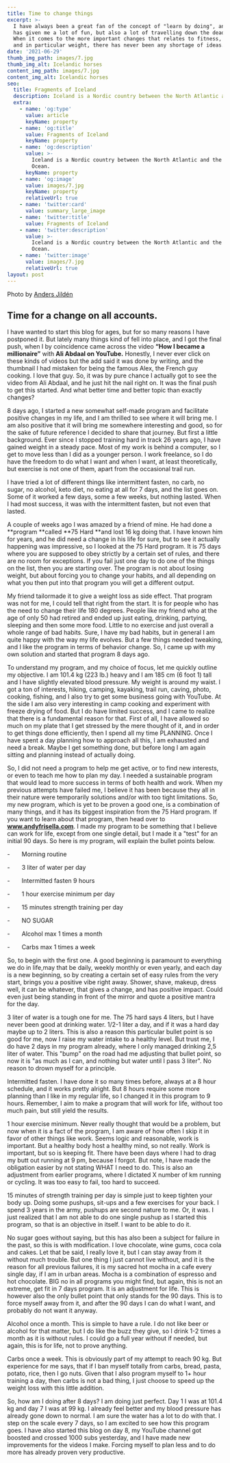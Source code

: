 ```yaml
---
title: Time to change things
excerpt: >-
  I have always been a great fan of the concept of "learn by doing", and it sure
  has given me a lot of fun, but also a lot of travelling down the dead ends.
  When it comes to the more important changes that relates to fitness, health
  and in particular weight, there has never been any shortage of ideas.
date: '2021-06-29'
thumb_img_path: images/7.jpg
thumb_img_alt: Icelandic horses
content_img_path: images/7.jpg
content_img_alt: Icelandic horses
seo:
  title: Fragments of Iceland
  description: Iceland is a Nordic country between the North Atlantic and the Arctic Ocean.
  extra:
    - name: 'og:type'
      value: article
      keyName: property
    - name: 'og:title'
      value: Fragments of Iceland
      keyName: property
    - name: 'og:description'
      value: >-
        Iceland is a Nordic country between the North Atlantic and the Arctic
        Ocean.
      keyName: property
    - name: 'og:image'
      value: images/7.jpg
      keyName: property
      relativeUrl: true
    - name: 'twitter:card'
      value: summary_large_image
    - name: 'twitter:title'
      value: Fragments of Iceland
    - name: 'twitter:description'
      value: >-
        Iceland is a Nordic country between the North Atlantic and the Arctic
        Ocean.
    - name: 'twitter:image'
      value: images/7.jpg
      relativeUrl: true
layout: post
---
```

Photo by [Anders Jildén](https://unsplash.com/photos/uO4Au3LrCtk)



## Time for a change on all accounts. 

I have wanted to start this blog for ages, but
for so many reasons I have postponed it. But lately many things kind of fell
into place, and I got the final push, when I by coincidence came across the
video **“How I became a millionaire”** with **Ali Abdaal on YouTube.** Honestly, I
never ever click on these kinds of videos but the add said it was done by
writing, and the thumbnail I had mistaken for being the famous Alex, the French
guy cooking. I love that guy. So, it was by pure chance I actually got to see
the video from Ali Abdaal, and he just hit the nail right on. It was the final
push to get this started. And what better time and better topic than exactly
changes? 

8 days ago, I started a new somewhat self-made
program and facilitate positive changes in my life, and I am thrilled to see
where it will bring me. I am also positive that it will bring me somewhere
interesting and good, so for the sake of future reference I decided to share
that journey. But first a little background. Ever since I stopped training hard
in track 26 years ago, I have gained weight in a steady pace. Most of my work
is behind a computer, so I get to move less than I did as a younger person. I
work freelance, so I do have the freedom to do what I want and when I want, at
least theoretically, but exercise is not one of them, apart from the occasional
trail run. 

I have tried a lot of different things like intermittent
fasten, no carb, no sugar, no alcohol, keto diet, no eating at all for 7 days,
and the list goes on. Some of it worked a few days, some a few weeks, but
nothing lasted. When I had most success, it was with the intermittent fasten,
but not even that lasted. 

A couple of weeks ago I was amazed by a friend
of mine. He had done a **program **called **75 Hard **and lost 16 kg doing that. I have
known him for years, and he did need a change in his life for sure, but to see
it actually happening was impressive, so I looked at the 75 Hard program. It is
75 days where you are supposed to obey strictly by a certain set of rules, and
there are no room for exceptions. If you fail just one day to do one of the
things on the list, then you are starting over. The program is not about losing
weight, but about forcing you to change your habits, and all depending on what
you then put into that program you will get a different output. 

My friend tailormade it to give a weight loss
as side effect. That program was not for me, I could tell that right from the
start. It is for people who has the need to change their life 180 degrees.
People like my friend who at the age of only 50 had retired and ended up just
eating, drinking, partying, sleeping and then some more food. Little to no
exercise and just overall a whole range of bad habits. Sure, I have my bad
habits, but in general I am quite happy with the way my life evolves. But a few
things needed tweaking, and I like the program in terms of behavior change. So,
I came up with my own solution and started that program 8 days ago. 

To understand my program, and my choice of
focus, let me quickly outline my objective. I am 101.4 kg (223 lb.) heavy and I
am 185 cm (6 foot 1) tall and I have slightly elevated blood pressure. My
weight is around my waist. I got a ton of interests, hiking, camping, kayaking,
trail run, caving, photo, cooking, fishing, and I also try to get some business
going with YouTube. At the side I am also very interesting in camp cooking and
experiment with freeze drying of food. But I do have limited success, and I
came to realize that there is a fundamental reason for that. First of all, I
have allowed so much on my plate that I get stressed by the mere thought of it,
and in order to get things done efficiently, then I spend all my time PLANNING.
Once I have spent a day planning how to approach all this, I am exhausted and
need a break. Maybe I get something done, but before long I am again sitting
and planning instead of actually doing. 

So, I did not need a program to help me get
active, or to find new interests, or even to teach me how to plan my day. I
needed a sustainable program that would lead to more success in terms of both
health and work. When my previous attempts have failed me, I believe it has
been because they all in their nature were temporarily solutions and/or with
too tight limitations. So, my new program, which is yet to be proven a good
one, is a combination of many things, and it has its biggest inspiration from
the 75 Hard program. If you want to learn about that program, then head over to
**www.andyfrisella.com**. I made my program to be something that I believe can work
for life, except from one single detail, but I made it a "test" for
an initial 90 days. So here is my program, will explain the bullet points
below. 

\-       Morning routine

\-       3 liter of water per day

\-       Intermitted fasten 9 hours

\-       1 hour exercise minimum per day

\-       15 minutes strength training per day

\-       NO SUGAR

\-       Alcohol max 1 times a month

\-       Carbs max 1 times a week    

So, to begin with the first one. A good
beginning is paramount to everything we do in life,may that be daily, weekly monthly
or even yearly, and each day is a new beginning, so by creating a certain set
of easy rules from the very start, brings you a positive vibe right away.
Shower, shave, makeup, dress well, it can be whatever, that gives a change, and
has positive impact. Could even just being standing in front of the mirror and quote
a positive mantra for the day. 

3 liter of water is a tough one for me. The 75
hard says 4 liters, but I have never been good at drinking water. 1/2-1 liter a
day, and if it was a hard day maybe up to 2 liters. This is also a reason this
particular bullet point is so good for me, now I raise my water intake to a
healthy level. But trust me, I do have 2 days in my program already, where I
only managed drinking 2,5 liter of water. This "bump" on the road had
me adjusting that bullet point, so now it is "as much as I can, and
nothing but water until I pass 3 liter". No reason to drown myself for a principle.

Intermitted fasten. I have done it so many
times before, always at a 8 hour schedule, and it works pretty alright. But 8
hours require some more planning than I like in my regular life, so I changed
it in this program to 9 hours. Remember, I aim to make a program that will work
for life, without too much pain, but still yield the results. 

1 hour exercise minimum. Never really thought
that would be a problem, but now when it is a fact of the program, I am aware
of how often I skip it in favor of other things like work. Seems logic and
reasonable, work is important. But a healthy body host a healthy mind, so not
really. Work is important, but so is keeping fit. There have been days where I
had to drag my butt out running at 9 pm, because I forgot. But note, I have
made the obligation easier by not stating WHAT I need to do. This is also an
adjustment from earlier programs, where I dictated X number of km running or
cycling. It was too easy to fail, too hard to succeed. 

15 minutes of strength training per day is
simple just to keep tighten your body up. Doing some pushups, sit-ups and a few
exercises for your back. I spend 3 years in the army, pushups are second nature
to me. Or, it was. I just realized that I am not able to do one single pushup
as I started this program, so that is an objective in itself. I want to be able
to do it. 

No sugar goes without saying, but this has also
been a subject for failure in the past, so this is with modification. I love chocolate,
wine gums, coca cola and cakes. Let that be said, I really love it, but I can
stay away from it without much trouble. But one thing I just cannot live
without, and it is the reason for all previous failures, it is my sacred hot
mocha in a cafe every single day, if I am in urban areas. Mocha is a
combination of espresso and hot chocolate. BIG no in all programs you might
find, but again, this is not an extreme, get fit in 7 days program. It is an
adjustment for life. This is however also the only bullet point that only
stands for the 90 days. This is to force myself away from it, and after the 90
days I can do what I want, and probably do not want it anyway. 

Alcohol once a month. This is simple to have a
rule. I do not like beer or alcohol for that matter, but I do like the buzz
they give, so I drink 1-2 times a month as it is without rules. I could go a
full year without if needed, but again, this is for life, not to prove
anything. 

Carbs once a week. This is obviously part of my
attempt to reach 90 kg. But experience for me says, that if I ban myself
totally from carbs, bread, pasta, potato, rice, then I go nuts. Given that I
also program myself to 1+ hour training a day, then carbs is not a bad thing, I
just choose to speed up the weight loss with this little addition. 

So, how am I doing after 8 days? I am doing
just perfect. Day 1 I was at 101.4 kg and day 7 I was at 99 kg. I already feel
better and my blood pressure has already gone down to normal. I am sure the
water has a lot to do with that. I step on the scale every 7 days, so I am excited
to see how this program goes. I have also started this blog on day 8, my YouTube
channel got boosted and crossed 1000 subs yesterday, and I have made new
improvements for the videos I make. Forcing myself to plan less and to do more
has already proven very productive.
